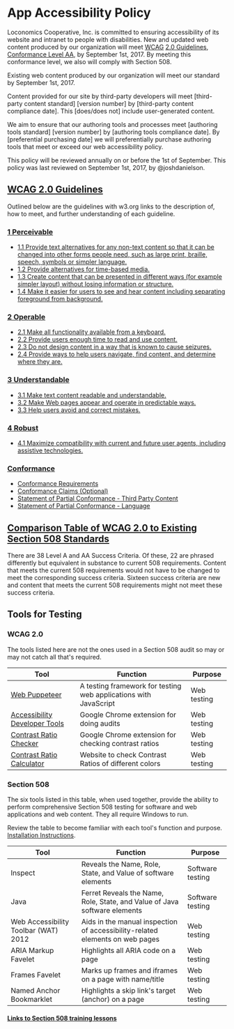 # App Accessibility Policy
Loconomics Cooperative, Inc. is committed to ensuring accessibility of its website and intranet to people with disabilities. New and updated web content produced by our organization will meet [WCAG](https://www.w3.org/TR/WCAG/) [2.0 Guidelines](https://www.w3.org/TR/WCAG20/#guidelines), [Conformance Level AA](https://www.w3.org/TR/WCAG20/#conformance-reqs), by September 1st, 2017. By meeting this conformance level, we also will comply with Section 508. 

Existing web content produced by our organization will meet our standard by September 1st, 2017.

Content provided for our site by third-party developers will meet [third-party content standard] [version number] by [third-party content compliance date]. This [does/does not] include user-generated content.

We aim to ensure that our authoring tools and processes meet [authoring tools standard] [version number] by [authoring tools compliance date]. By [preferential purchasing date] we will preferentially purchase authoring tools that meet or exceed our web accessibility policy.

This policy will be reviewed annually on or before the 1st of September. This policy was last reviewed on September 1st, 2017, by @joshdanielson.

## [WCAG 2.0 Guidelines](https://www.w3.org/TR/WCAG20/#guidelines)
Outlined below are the guidelines with w3.org links to the description of, how to meet, and further understanding of each guideline.
### [1 Perceivable](https://www.w3.org/TR/WCAG20/#perceivable)

- [1.1 Provide text alternatives for any non-text content so that it can be changed into other forms people need, such as large print, braille, speech, symbols or simpler language.](https://www.w3.org/TR/WCAG20/#text-equiv)
- [1.2 Provide alternatives for time-based media.](https://www.w3.org/TR/WCAG20/#media-equiv)
- [1.3 Create content that can be presented in different ways (for example simpler layout) without losing information or structure.](https://www.w3.org/TR/WCAG20/#content-structure-separation)
- [1.4 Make it easier for users to see and hear content including separating foreground from background.](https://www.w3.org/TR/WCAG20/#visual-audio-contrast)

### [2 Operable](https://www.w3.org/TR/WCAG20/#operable)

- [2.1 Make all functionality available from a keyboard.](https://www.w3.org/TR/WCAG20/#keyboard-operation)
- [2.2 Provide users enough time to read and use content.](https://www.w3.org/TR/WCAG20/#time-limits)
- [2.3 Do not design content in a way that is known to cause seizures.](https://www.w3.org/TR/WCAG20/#seizure)
- [2.4 Provide ways to help users navigate, find content, and determine where they are.](https://www.w3.org/TR/WCAG20/#navigation-mechanisms)

### [3 Understandable](https://www.w3.org/TR/WCAG20/#understandable)

- [3.1 Make text content readable and understandable.](https://www.w3.org/TR/WCAG20/#meaning)
- [3.2 Make Web pages appear and operate in predictable ways.](https://www.w3.org/TR/WCAG20/#consistent-behavior)
- [3.3 Help users avoid and correct mistakes.](https://www.w3.org/TR/WCAG20/#minimize-error)

### [4 Robust](https://www.w3.org/TR/WCAG20/#robust)

- [4.1 Maximize compatibility with current and future user agents, including assistive technologies.](https://www.w3.org/TR/WCAG20/#ensure-compat)

### [Conformance](https://www.w3.org/TR/WCAG20/#conformance)

- [Conformance Requirements](https://www.w3.org/TR/WCAG20/#conformance-reqs)
- [Conformance Claims (Optional)](https://www.w3.org/TR/WCAG20/#conformance-claims)
- [Statement of Partial Conformance - Third Party Content](https://www.w3.org/TR/WCAG20/#conformance-partial)
- [Statement of Partial Conformance - Language](https://www.w3.org/TR/WCAG20/#conformance-partial-lang)

## [Comparison Table of WCAG 2.0 to Existing Section 508 Standards](https://www.access-board.gov/guidelines-and-standards/communications-and-it/about-the-ict-refresh/background/comparison-table-of-wcag2-to-existing-508-standards)
There are 38 Level A and AA Success Criteria.  Of these, 22 are phrased differently but equivalent in substance to current 508 requirements.  Content that meets the current 508 requirements would not have to be changed to meet the corresponding success criteria.  Sixteen success criteria are new and content that meets the current 508 requirements might not meet these success criteria.

## Tools for Testing 
### WCAG 2.0
The tools listed here are not the ones used in a Section 508 audit so may or may not catch all that's required. 

Tool | Function | Purpose
----- | ---------- | ---------
[Web Puppeteer](https://github.com/google/puppeteer) | A testing framework for testing web applications with JavaScript | Web testing
[Accessibility Developer Tools](https://chrome.google.com/webstore/detail/accessibility-developer-t/fpkknkljclfencbdbgkenhalefipecmb?hl=en) | Google Chrome extension for doing audits | Web testing
[Contrast Ratio Checker](https://chrome.google.com/webstore/detail/contrast-ratio-checker/kmicfegjejpginnockfnjpdgeffebdcf/related?hl=en) | Google Chrome extension for checking contrast ratios | Web testing
[Contrast Ratio Calculator](http://leaverou.github.io/contrast-ratio/) | Website to check Contrast Ratios of different colors | Web testing

### Section 508 
The six tools listed in this table, when used together, provide the ability to perform comprehensive Section 508 testing for software and web applications and web content. They all require Windows to run.

Review the table to become familiar with each tool's function and purpose. [Installation Instructions](https://section508testing.net/pluginfile.php/532/mod_scorm/content/12/content/common/resources/Tools_Installation_Guide.pdf).

Tool | Function | Purpose
----- | ---------- | ---------
Inspect | Reveals the Name, Role, State, and Value of software elements | Software testing 
Java | Ferret Reveals the Name, Role, State, and Value of Java software elements | Software testing 
Web Accessibility Toolbar (WAT) 2012 | Aids in the manual inspection of accessibility-related elements on web pages | Web testing 
ARIA Markup Favelet | Highlights all ARIA code on a page | Web testing 
Frames Favelet | Marks up frames and iframes on a page with name/title | Web testing 
Named Anchor Bookmarklet | Highlights a skip link's target (anchor) on a page | Web testing 

#### [Links to Section 508 training lessons](https://section508testing.net/pluginfile.php/561/mod_scorm/content/7/content/common/resources/resources.html)


